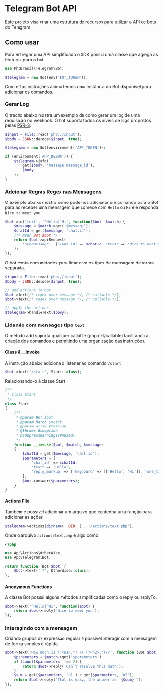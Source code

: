 # Telegram Bot API

Este projeto visa criar uma estrutura de recursos para utilizar a API de bots do Telegram.

## Como usar

Para entregar uma API simplificada o SDK possui uma classe que agrega as features para o bot.
```php
use PhpBrasil\Telegram\Bot;

$telegram = new Bot(env('BOT_TOKEN'));
```
Com estas instruções acima temos uma instância do Bot disponível para adicionar os comandos.

### Gerar Log

O trecho abaixo mostra um exemplo de como gerar um log de uma requisição no webhook. O bot suporta todos os níveis de logs propostos pelas [PSR-3](https://github.com/php-fig/fig-standards/blob/master/accepted/PSR-3-logger-interface.md).
```php
$input = File::read('php://input');
$body = JSON::decode($input, true);

$telegram = new Bot(environment('APP_TOKEN'));

if (environment('APP_DEBUG')) {
    $telegram->info(
        get($body, 'message.message_id'),
        $body
    );
}
```

### Adcionar Regras Regex nas Mensagens

O exemplo abaixo mostra como podemos adicionar um comando para o Bot para ao receber uma mensagem que comece com `Hello` ou `Hi` ele responda `Nice to meet you`.
```php
$bot->on('text', '^Hello|^Hi', function($bot, $match) {
    $message = $match->get('$message');
    $chatId = get($message, 'chat.id');
    /** @var Bot $bot */
    return $bot->apiRequest(
        'sendMessage', ['chat_id' => $chatId, "text" => 'Nice to meet you']
    );
});
```

O bot conta com métodos para lidar com os tipos de mensagem de forma separada.
```php
$input = File::read('php://input');
$body = JSON::decode($input, true);

// add actions to bot
$bot->text(/* regex over message */, /* callable */);
$bot->text(/* regex over message */, /* callable */);

// apply the actions
$telegram->handleText($body);
```

### Lidando com mensages tipo `text`

O método add suporta qualquer callable (php.net/callable) facilitando a criação dos comandos e permitindo uma organização das instruções.

#### Class & __invoke

A instrução abaixo adiciona o listener ao comando `/start`
```php
$bot->text('/start', Start::class);
```
Relacionando-o à classe Start
```php
/**
 * Class Start
 */
class Start
{
    /**
     * @param Bot $bot
     * @param Match $match
     * @param array $message
     * @throws Exception
     * @SuppressWarnings(Unused)
     */
    function __invoke($bot, $match, $message)
    {
        $chatId = get($message, 'chat.id');
        $parameters = [
            'chat_id' => $chatId,
            "text" => 'Hello',
            'reply_markup' => ['keyboard' => [['Hello', 'Hi']], 'one_time_keyboard' => true, 'resize_keyboard' => true]
        ];
        $bot->answer($parameters);
    }
}
```

#### Actions File

Também é possível adicionar um arquivo que contenha uma função para adicionar as ações
```php
$telegram->actions(dirname(__DIR__) . '/actions/text.php');
```
Onde o arquivo `actions/text.php` é algo como
```php
<?php

use App\Actions\OtherWise;
use App\Telegram\Bot;

return function (Bot $bot) {
    $bot->text('.*', OtherWise::class);
};
```

#### Anonymous Functions

A classe Bot possui alguns métodos simplificadas como o reply ou replyTo.
```php
$bot->text('^Hello|^Hi', function($bot) {
    return $bot->reply('Nice to meet you');
});
```

### Interagindo com a mensagem

Criando grupos de expressão regular é possível interagir com a mensagem de forma simples e rápida
```php
$bot->text('How much is (?<n1>.*) \+ (?<n2>.*)\?', function (Bot $bot, Match $match) {
    $parameters = $match->get('$parameters');
    if (count($parameters) !== 2) {
        return $bot->reply('Can`t resolve this math');
    }
    $sum = get($parameters, 'n1') + get($parameters, 'n2');
    return $bot->reply("That is easy, the answer is `{$sum}`");
});
```
